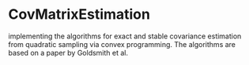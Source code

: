 # CovMatrixEstimation
 implementing the algorithms for exact and stable covariance estimation from quadratic sampling via convex programming. The algorithms are based on a paper by Goldsmith et al.
